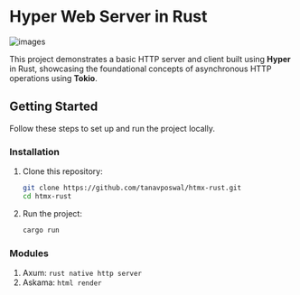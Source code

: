 # Hyper Web Server in Rust

![images](https://github.com/user-attachments/assets/75a491cb-97c9-408e-86ab-84d8d6c323b2)

This project demonstrates a basic HTTP server and client built using **Hyper** in Rust, showcasing the foundational concepts of asynchronous HTTP operations using **Tokio**.

## Getting Started

Follow these steps to set up and run the project locally.

### Installation

1. Clone this repository:
   ```bash
   git clone https://github.com/tanavposwal/htmx-rust.git
   cd htmx-rust
   ```
2. Run the project:
   ```bash
   cargo run
   ```

### Modules

1. Axum: `rust native http server`
2. Askama: `html render`
